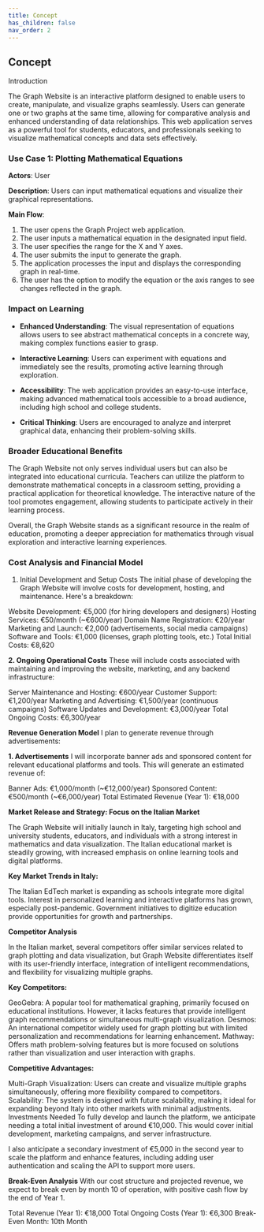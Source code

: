 ```yaml
---
title: Concept
has_children: false
nav_order: 2
---
```


## Concept

Introduction

The Graph Website is an interactive platform designed to enable users to create, manipulate, and visualize graphs seamlessly. Users can generate one or two graphs at the same time, allowing for comparative analysis and enhanced understanding of data relationships. This web application serves as a powerful tool for students, educators, and professionals seeking to visualize mathematical concepts and data sets effectively.


### Use Case 1: Plotting Mathematical Equations

**Actors**: User

**Description**: Users can input mathematical equations and visualize their graphical representations.

**Main Flow**:
1. The user opens the Graph Project web application.
2. The user inputs a mathematical equation in the designated input field.
3. The user specifies the range for the X and Y axes.
4. The user submits the input to generate the graph.
5. The application processes the input and displays the corresponding graph in real-time.
6. The user has the option to modify the equation or the axis ranges to see changes reflected in the graph.

### Impact on Learning

- **Enhanced Understanding**: The visual representation of equations allows users to see abstract mathematical concepts in a concrete way, making complex functions easier to grasp.

- **Interactive Learning**: Users can experiment with equations and immediately see the results, promoting active learning through exploration.

- **Accessibility**: The web application provides an easy-to-use interface, making advanced mathematical tools accessible to a broad audience, including high school and college students.

- **Critical Thinking**: Users are encouraged to analyze and interpret graphical data, enhancing their problem-solving skills.

### Broader Educational Benefits

The Graph Website not only serves individual users but can also be integrated into educational curricula. Teachers can utilize the platform to demonstrate mathematical concepts in a classroom setting, providing a practical application for theoretical knowledge. The interactive nature of the tool promotes engagement, allowing students to participate actively in their learning process.

Overall, the Graph Website stands as a significant resource in the realm of education, promoting a deeper appreciation for mathematics through visual exploration and interactive learning experiences.

### Cost Analysis and Financial Model
1. Initial Development and Setup Costs
The initial phase of developing the Graph Website will involve costs for development, hosting, and maintenance. Here's a breakdown:

Website Development: €5,000 (for hiring developers and designers)
Hosting Services: €50/month (~€600/year)
Domain Name Registration: €20/year
Marketing and Launch: €2,000 (advertisements, social media campaigns)
Software and Tools: €1,000 (licenses, graph plotting tools, etc.)
Total Initial Costs: €8,620

**2. Ongoing Operational Costs**
These will include costs associated with maintaining and improving the website, marketing, and any backend infrastructure:

Server Maintenance and Hosting: €600/year
Customer Support: €1,200/year
Marketing and Advertising: €1,500/year (continuous campaigns)
Software Updates and Development: €3,000/year
Total Ongoing Costs: €6,300/year

**Revenue Generation Model**
I plan to generate revenue through advertisements:

**1. Advertisements**
I will incorporate banner ads and sponsored content for relevant educational platforms and tools. This will generate an estimated revenue of:

Banner Ads: €1,000/month (~€12,000/year)
Sponsored Content: €500/month (~€6,000/year)
Total Estimated Revenue (Year 1): €18,000

**Market Release and Strategy: Focus on the Italian Market**

The Graph Website will initially launch in Italy, targeting high school and university students, educators, and individuals with a strong interest in mathematics and data visualization. The Italian educational market is steadily growing, with increased emphasis on online learning tools and digital platforms.

**Key Market Trends in Italy:**

The Italian EdTech market is expanding as schools integrate more digital tools.
Interest in personalized learning and interactive platforms has grown, especially post-pandemic.
Government initiatives to digitize education provide opportunities for growth and partnerships.

**Competitor Analysis**

In the Italian market, several competitors offer similar services related to graph plotting and data visualization, but Graph Website differentiates itself with its user-friendly interface, integration of intelligent recommendations, and flexibility for visualizing multiple graphs.

**Key Competitors:**

GeoGebra: A popular tool for mathematical graphing, primarily focused on educational institutions. However, it lacks features that provide intelligent graph recommendations or simultaneous multi-graph visualization.
Desmos: An international competitor widely used for graph plotting but with limited personalization and recommendations for learning enhancement.
Mathway: Offers math problem-solving features but is more focused on solutions rather than visualization and user interaction with graphs.

**Competitive Advantages:**

Multi-Graph Visualization: Users can create and visualize multiple graphs simultaneously, offering more flexibility compared to competitors.
Scalability: The system is designed with future scalability, making it ideal for expanding beyond Italy into other markets with minimal adjustments.
Investments Needed
To fully develop and launch the platform, we anticipate needing a total initial investment of around €10,000. This would cover initial development, marketing campaigns, and server infrastructure.

I also anticipate a secondary investment of €5,000 in the second year to scale the platform and enhance features, including adding user authentication and scaling the API to support more users.

**Break-Even Analysis**
With our cost structure and projected revenue, we expect to break even by month 10 of operation, with positive cash flow by the end of Year 1.

Total Revenue (Year 1): €18,000
Total Ongoing Costs (Year 1): €6,300
Break-Even Month: 10th Month
